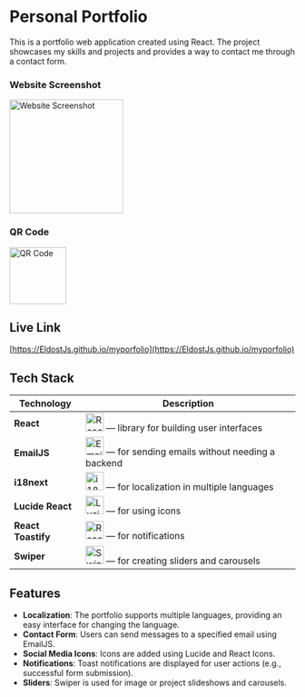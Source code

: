 # Personal Portfolio

This is a portfolio web application created using React. The project showcases my skills and projects and provides a way to contact me through a contact form.

### Website Screenshot
<img src="https://drive.google.com/uc?export=view&id=1hLL9xTBKpKwLbZYTJmGTdMjiSwELgKdb" alt="Website Screenshot" width="200" height="200">

### QR Code
<img src="https://drive.google.com/uc?export=view&id=1LLzJS5GYSXxp5YVmm6JVQkL58_Ihjxs5" alt="QR Code" width="100" height="100">

## Live Link

[https://EldostJs.github.io/myporfolio](https://EldostJs.github.io/myporfolio)

## Tech Stack

| Technology        | Description                                                                                     |
|-------------------|-------------------------------------------------------------------------------------------------|
| **React**         | <img src="https://img.icons8.com/color/48/000000/react-native.png" alt="React Icon" width="32" height="32"/> — library for building user interfaces |
| **EmailJS**       | <img src="https://img.icons8.com/color/48/000000/email.png" alt="EmailJS Icon" width="32" height="32"/> — for sending emails without needing a backend |
| **i18next**       | <img src="https://www.i18next.com/~gitbook/image?url=https%3A%2F%2F286188001-files.gitbook.io%2F%7E%2Ffiles%2Fv0%2Fb%2Fgitbook-legacy-files%2Fo%2Fspaces%252F-L9iS6Wm2hynS5H9Gj7j%252Favatar.png%3Fgeneration%3D1523462254548780%26alt%3Dmedia&width=32&dpr=1&quality=100&sign=1467f54e&sv=1" alt="i18next Icon" width="32" height="32"/> — for localization in multiple languages |
| **Lucide React**  | <img src="https://lucide.dev/logo.dark.svg" alt="Lucide Icon" width="32" height="32"/> — for using icons |
| **React Toastify**| <img src="https://user-images.githubusercontent.com/5574267/54994574-df4c1380-4fc4-11e9-8509-1d3aedbc7b96.png" alt="React Toastify Icon" width="32" height="32"/> — for notifications |
| **Swiper**        | <img src="https://swiperjs.com/images/swiper-logo.svg" alt="Swiper Icon" width="32" height="32"/> — for creating sliders and carousels |

## Features

- **Localization**: The portfolio supports multiple languages, providing an easy interface for changing the language.
- **Contact Form**: Users can send messages to a specified email using EmailJS.
- **Social Media Icons**: Icons are added using Lucide and React Icons.
- **Notifications**: Toast notifications are displayed for user actions (e.g., successful form submission).
- **Sliders**: Swiper is used for image or project slideshows and carousels.
